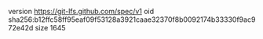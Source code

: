 version https://git-lfs.github.com/spec/v1
oid sha256:b12ffc58ff95eaf09f53128a3921caae32370f8b0092174b33330f9ac972e42d
size 1645
